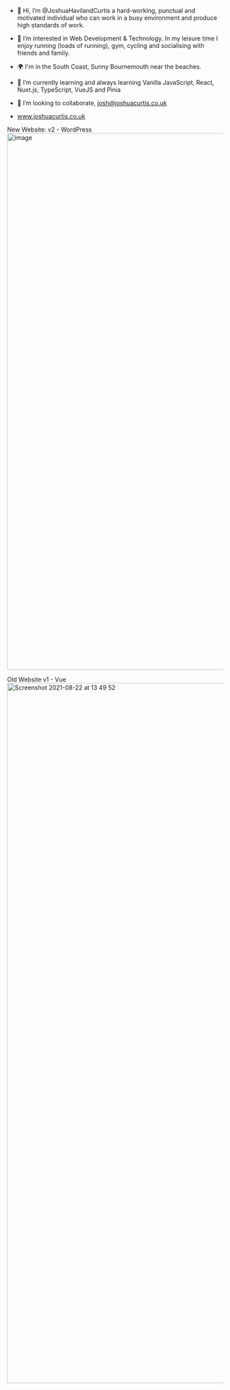 - 👋 Hi, I’m @JoshuaHavilandCurtis a hard-working, punctual and motivated individual who can work in a busy environment and produce high standards of work. 
- 👀 I’m interested in Web Development & Technology. In my leisure time I enjoy running (loads of running), gym, cycling and socialising with friends and family.
- 🌍 I'm in the South Coast, Sunny Bournemouth near the beaches.
- 🌱 I’m currently learning and always learning Vanilla JavaScript, React, Nuxt.js, TypeScript, VueJS and Pinia
- 💞️ I’m looking to collaborate, josh@joshuacurtis.co.uk

- www.joshuacurtis.co.uk

New Website: v2 - WordPress
<img width="1580" height="1254" alt="image" src="https://github.com/user-attachments/assets/1ddc6087-02bb-43b4-8830-26936a8e91cf" />

Old Website v1 - Vue
<img width="1636" alt="Screenshot 2021-08-22 at 13 49 52" src="https://user-images.githubusercontent.com/73693469/130355862-3973813c-2a89-4c49-9ff8-71e5a688d08b.png">


<!---
JoshuaHavilandCurtis/JoshuaHavilandCurtis is a ✨ special ✨ repository because its `README.md` (this file) appears on your GitHub profile.
You can click the Preview link to take a look at your changes.
--->
